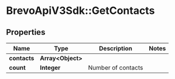 # BrevoApiV3Sdk::GetContacts

## Properties
Name | Type | Description | Notes
------------ | ------------- | ------------- | -------------
**contacts** | **Array&lt;Object&gt;** |  | 
**count** | **Integer** | Number of contacts | 


